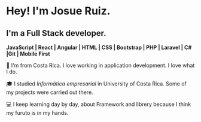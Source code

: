 # Hey! I'm Josue Ruiz.
## I'm a Full Stack developer.
 
 
 **JavaScript | React | Angular | HTML | CSS | Bootstrap | PHP | Laravel | C# |Git | Mobile First**

💬 I'm from Costa Rica. I love working in application development. I love what I do.

🎓 I studied *Informática empresarial* in University of Costa Rica. Some of my projects were carried out there.

💻 I keep learning day by day, about Framework and librery because I think my furuto is in my hands.

<!--
**JRuiz28/JRuiz28** is a ✨ _special_ ✨ repository because its `README.md` (this file) appears on your GitHub profile.

Here are some ideas to get you started:

- 🔭 I’m currently working on ...
- 🌱 I’m currently learning ...
- 👯 I’m looking to collaborate on ...
- 🤔 I’m looking for help with ...
- 💬 Ask me about ...
- 📫 How to reach me: ...
- 😄 Pronouns: ...
- ⚡ Fun fact: ...
-->
